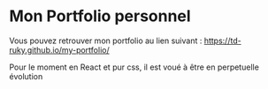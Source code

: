 # Mon Portfolio personnel

Vous pouvez retrouver mon portfolio au lien suivant : https://td-ruky.github.io/my-portfolio/

Pour le moment en React et pur css, il est voué à être en perpetuelle évolution
